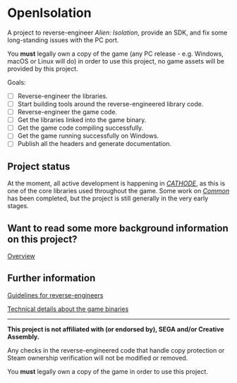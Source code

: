 # OpenIsolation
A project to reverse-engineer _Alien: Isolation_, provide an SDK, and fix some long-standing issues with the PC port.

You **must** legally own a copy of the game (any PC release - e.g. Windows, macOS or Linux will do) in order to use this project, no game assets will be provided by this project.

Goals:
- [ ] Reverse-engineer the libraries.
- [ ] Start building tools around the reverse-engineered library code.
- [ ] Reverse-engineer the game code.
- [ ] Get the libraries linked into the game binary.
- [ ] Get the game code compiling successfully.
- [ ] Get the game running successfully on Windows.
- [ ] Publish all the headers and generate documentation.

## Project status
At the moment, all active development is happening in [_CATHODE_](Source/CATHODE), as this is one of the core libraries used throughout the game.
Some work on [_Common_](Source/game/common) has been completed, but the project is still generally in the very early stages.

## Want to read some more background information on this project?
[Overview](Documentation/AlienIsolation_iOS_Overview.md)

## Further information
[Guidelines for reverse-engineers](Documentation/AlienIsolation_General_ReversingGuidelines.md)

[Technical details about the game binaries](Documentation/AlienIsolation_General_TechnicalDetails.md)

---

**This project is not affiliated with (or endorsed by), SEGA and/or Creative Assembly.**

Any checks in the reverse-engineered code that handle copy protection or Steam ownership verification will not be modified or removed.

You **must** legally own a copy of the game in order to use this project.
